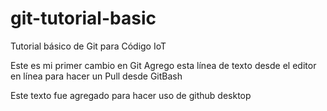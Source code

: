 # git-tutorial-basic
Tutorial básico de Git para Código IoT

Este es mi primer cambio en Git
Agrego esta línea de texto desde el editor en línea para hacer un Pull desde GitBash

Este texto fue agregado para hacer uso de github desktop
